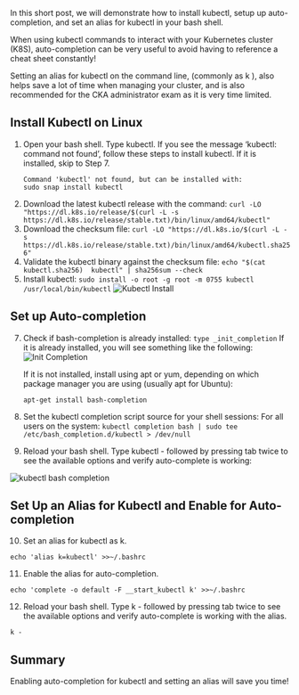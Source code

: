In this short post, we will demonstrate how to install kubectl, setup up auto-completion, and set an alias for kubectl in your bash shell.

When using kubectl commands to interact with your Kubernetes cluster (K8S), auto-completion can be very useful to avoid having to reference a cheat sheet constantly!

Setting an alias for kubectl on the command line, (commonly as k ), also helps save a lot of time when managing your cluster, and is also recommended for the CKA administrator exam as it is very time limited.

## Install Kubectl on Linux

1. Open your bash shell. Type kubectl. If you see the message ‘kubectl: command not found’, follow these steps to install kubectl. If it is installed, skip to Step 7.
    ```
    Command 'kubectl' not found, but can be installed with:
    sudo snap install kubectl
    ```
2. Download the latest kubectl release with the command:
    `curl -LO "https://dl.k8s.io/release/$(curl -L -s https://dl.k8s.io/release/stable.txt)/bin/linux/amd64/kubectl"`
3. Download the checksum file:
    `curl -LO "https://dl.k8s.io/$(curl -L -s https://dl.k8s.io/release/stable.txt)/bin/linux/amd64/kubectl.sha256"`
4. Validate the kubectl binary against the checksum file:
    `echo "$(cat kubectl.sha256)  kubectl" | sha256sum --check`
5. Install kubectl:
    `sudo install -o root -g root -m 0755 kubectl /usr/local/bin/kubectl`
![Kubectl Install](./assets/kubectl-install.png)

## Set up Auto-completion

7. Check if bash-completion is already installed:
    `type _init_completion`
    If it is already installed, you will see something like the following:
    ![Init Completion](./assets/init_completion.png)
    
    If it is not installed, install using apt or yum, depending on which package manager you are using (usually apt for Ubuntu):

    `apt-get install bash-completion`

8. Set the kubectl completion script source for your shell sessions:
    For all users on the system:
    `kubectl completion bash | sudo tee /etc/bash_completion.d/kubectl > /dev/null`

9. Reload your bash shell. Type kubectl - followed by pressing tab twice to see the available options and verify auto-complete is working:

![kubectl bash completion](./assets/kubectl-bash-completion.png)

## Set Up an Alias for Kubectl and Enable for Auto-completion

10. Set an alias for kubectl as k.

`echo 'alias k=kubectl' >>~/.bashrc`

11. Enable the alias for auto-completion.

`echo 'complete -o default -F __start_kubectl k' >>~/.bashrc`

12. Reload your bash shell. Type k - followed by pressing tab twice to see the available options and verify auto-complete is working with the alias.

`k -`

## Summary

Enabling auto-completion for kubectl and setting an alias will save you time!